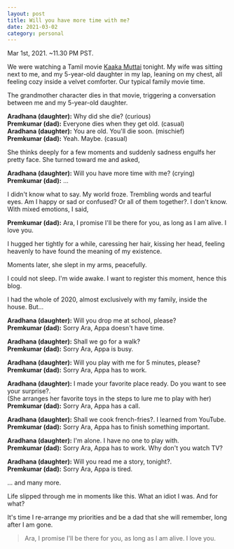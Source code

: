 ```yaml
---
layout: post
title: Will you have more time with me?
date: 2021-03-02
category: personal
---
```


Mar 1st, 2021. ~11.30 PM PST.

We were watching a Tamil movie [Kaaka Muttai](https://www.imdb.com/title/tt3973410/) tonight. My wife was sitting next to me, and my 5-year-old daughter in my lap, leaning on my chest, all feeling cozy inside a velvet comforter. Our typical family movie time.

The grandmother character dies in that movie, triggering a conversation between me and my 5-year-old daughter.

**Aradhana (daughter):** Why did she die? (curious)  
**Premkumar (dad):** Everyone dies when they get old. (casual)  
**Aradhana (daughter):** You are old. You'll die soon. (mischief)  
**Premkumar (dad):** Yeah. Maybe. (casual)  

She thinks deeply for a few moments and suddenly sadness engulfs her pretty face. She turned toward me and asked,

**Aradhana (daughter):** Will you have more time with me? (crying)  
**Premkumar (dad):** ...   

I didn't know what to say. My world froze. Trembling words and tearful eyes. Am I happy or sad or confused? Or all of them together?. I don't know. With mixed emotions, I said,

**Premkumar (dad):** Ara, I promise I'll be there for you, as long as I am alive. I love you.

I hugged her tightly for a while, caressing her hair, kissing her head, feeling heavenly to have found the meaning of my existence. 

Moments later, she slept in my arms, peacefully. 

I could not sleep. I'm wide awake. I want to register this moment, hence this blog.

I had the whole of 2020, almost exclusively with my family, inside the house. But...

**Aradhana (daughter):** Will you drop me at school, please?  
**Premkumar (dad):** Sorry Ara, Appa doesn't have time.   

**Aradhana (daughter):** Shall we go for a walk?  
**Premkumar (dad):** Sorry Ara, Appa is busy.  

**Aradhana (daughter):** Will you play with me for 5 minutes, please?  
**Premkumar (dad):** Sorry Ara, Appa has to work.  

**Aradhana (daughter):** I made your favorite place ready. Do you want to see your surprise?.  
(She arranges her favorite toys in the steps to lure me to play with her)  
**Premkumar (dad):** Sorry Ara, Appa has a call.  

**Aradhana (daughter):** Shall we cook french-fries?. I learned from YouTube.  
**Premkumar (dad):** Sorry Ara, Appa has to finish something important.  

**Aradhana (daughter):** I'm alone. I have no one to play with.  
**Premkumar (dad):** Sorry Ara, Appa has to work. Why don't you watch TV?  

**Aradhana (daughter):** Will you read me a story, tonight?.  
**Premkumar (dad):** Sorry Ara, Appa is tired.  

... and many more.

Life slipped through me in moments like this. What an idiot I was. And for what?

It's time I re-arrange my priorities and be a dad that she will remember, long after I am gone.

> Ara, I promise I'll be there for you, as long as I am alive.  I love you.
